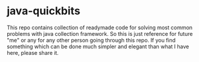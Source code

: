 # java-quickbits

This repo contains collection of readymade code for solving most common problems with java collection framework. So this is just reference for future "me" or any for any other person going through this repo. If you find something which can be done much simpler and elegant than what I have here, please share it.
